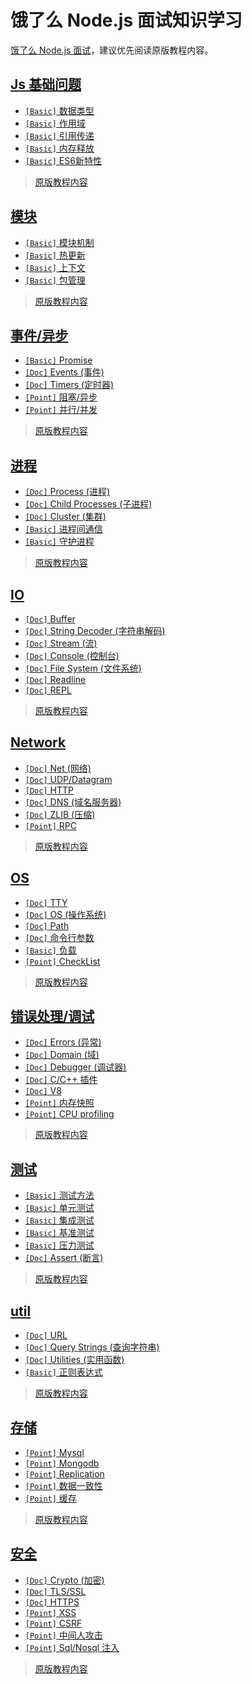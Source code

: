 # 饿了么 Node.js 面试知识学习

[饿了么 Node.js 面试](https://elemefe.github.io/node-interview/#/sections/zh-cn/)，建议优先阅读原版教程内容。

## [Js 基础问题](/sections/common.md)

* [`[Basic]` 数据类型](/sections/common.md#数据类型)
* [`[Basic]` 作用域](/sections/common.md#作用域)
* [`[Basic]` 引用传递](/sections/common.md#引用传递)
* [`[Basic]` 内存释放](/sections/common.md#内存释放)
* [`[Basic]` ES6新特性](/sections/common.md#es6新特性)


> [原版教程内容](https://elemefe.github.io/node-interview/#/sections/zh-cn/common)

## [模块](/sections/module.md)

* [`[Basic]` 模块机制](/sections/module.md#模块机制)
* [`[Basic]` 热更新](/sections/module.md#热更新)
* [`[Basic]` 上下文](/sections/module.md#上下文)
* [`[Basic]` 包管理](/sections/module.md#包管理)

> [原版教程内容](https://elemefe.github.io/node-interview/#/sections/zh-cn/module)

## [事件/异步](/sections/event-async.md)

* [`[Basic]` Promise](/sections/event-async.md#promise)
* [`[Doc]` Events (事件)](/sections/event-async.md#events)
* [`[Doc]` Timers (定时器)](/sections/event-async.md#timers)
* [`[Point]` 阻塞/异步](/sections/event-async.md#阻塞异步)
* [`[Point]` 并行/并发](/sections/event-async.md#并行并发)

> [原版教程内容](https://elemefe.github.io/node-interview/#/sections/zh-cn/event-async)

## [进程](/sections/process.md)

* [`[Doc]` Process (进程)](/sections/process.md#process)
* [`[Doc]` Child Processes (子进程)](/sections/process.md#child-process)
* [`[Doc]` Cluster (集群)](/sections/process.md#cluster)
* [`[Basic]` 进程间通信](/sections/process.md#进程间通信)
* [`[Basic]` 守护进程](/sections/process.md#守护进程)

> [原版教程内容](https://elemefe.github.io/node-interview/#/sections/zh-cn/process)


## [IO](/sections/io.md)

* [`[Doc]` Buffer](/sections/io.md#buffer)
* [`[Doc]` String Decoder (字符串解码)](/sections/io.md#string-decoder)
* [`[Doc]` Stream (流)](/sections/io.md#stream)
* [`[Doc]` Console (控制台)](/sections/io.md#console)
* [`[Doc]` File System (文件系统)](/sections/io.md#file)
* [`[Doc]` Readline](/sections/io.md#readline)
* [`[Doc]` REPL](/sections/io.md#repl)

> [原版教程内容](https://elemefe.github.io/node-interview/#/sections/zh-cn/io)

## [Network](/sections/network.md)

* [`[Doc]` Net (网络)](/sections/network.md#net)
* [`[Doc]` UDP/Datagram](/sections/network.md#udp)
* [`[Doc]` HTTP](/sections/network.md#http)
* [`[Doc]` DNS (域名服务器)](/sections/network.md#dns)
* [`[Doc]` ZLIB (压缩)](/sections/network.md#zlib)
* [`[Point]` RPC](/sections/network.md#rpc)

> [原版教程内容](https://elemefe.github.io/node-interview/#/sections/zh-cn/network)

## [OS](/sections/os.md)

* [`[Doc]` TTY](/sections/os.md#tty)
* [`[Doc]` OS (操作系统)](/sections/os.md#os-1)
* [`[Doc]` Path](/sections/os.md#path)
* [`[Doc]` 命令行参数](/sections/os.md#命令行参数)
* [`[Basic]` 负载](/sections/os.md#负载)
* [`[Point]` CheckList](/sections/os.md#checklist)

> [原版教程内容](https://elemefe.github.io/node-interview/#/sections/zh-cn/os)

## [错误处理/调试](/sections/error.md)

* [`[Doc]` Errors (异常)](/sections/error.md#errors)
* [`[Doc]` Domain (域)](/sections/error.md#domain)
* [`[Doc]` Debugger (调试器)](/sections/error.md#debugger)
* [`[Doc]` C/C++ 插件](/sections/error.md#c-c++-addon)
* [`[Doc]` V8](/sections/error.md#v8)
* [`[Point]` 内存快照](/sections/error.md#内存快照)
* [`[Point]` CPU profiling](/sections/error.md#cpu-profiling)

> [原版教程内容](https://elemefe.github.io/node-interview/#/sections/zh-cn/error)

## [测试](/sections/test.md)

* [`[Basic]` 测试方法](/sections/test.md#测试方法)
* [`[Basic]` 单元测试](/sections/test.md#单元测试)
* [`[Basic]` 集成测试](/sections/test.md#集成测试)
* [`[Basic]` 基准测试](/sections/test.md#基准测试)
* [`[Basic]` 压力测试](/sections/test.md#压力测试)
* [`[Doc]` Assert (断言)](/sections/test.md#assert)

> [原版教程内容](https://elemefe.github.io/node-interview/#/sections/zh-cn/test)

## [util](/sections/util.md)

* [`[Doc]` URL](/sections/util.md#url)
* [`[Doc]` Query Strings (查询字符串)](/sections/util.md#query-strings)
* [`[Doc]` Utilities (实用函数)](/sections/util.md#util-1)
* [`[Basic]` 正则表达式](/sections/util.md#正则表达式)

> [原版教程内容](https://elemefe.github.io/node-interview/#/sections/zh-cn/util)

## [存储](/sections/storage.md)

* [`[Point]` Mysql](/sections/storage.md#mysql)
* [`[Point]` Mongodb](/sections/storage.md#mongodb)
* [`[Point]` Replication](/sections/storage.md#replication)
* [`[Point]` 数据一致性](/sections/storage.md#数据一致性)
* [`[Point]` 缓存](/sections/storage.md#缓存)

> [原版教程内容](https://elemefe.github.io/node-interview/#/sections/zh-cn/storage)

## [安全](/sections/security.md)

* [`[Doc]` Crypto (加密)](/sections/security.md#crypto)
* [`[Doc]` TLS/SSL](/sections/security.md#tlsssl)
* [`[Doc]` HTTPS](/sections/security.md#https)
* [`[Point]` XSS](/sections/security.md#xss)
* [`[Point]` CSRF](/sections/security.md#csrf)
* [`[Point]` 中间人攻击](/sections/security.md#中间人攻击)
* [`[Point]` Sql/Nosql 注入](/sections/security.md#sqlnosql-注入)

> [原版教程内容](https://elemefe.github.io/node-interview/#/sections/zh-cn/security)



